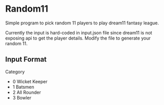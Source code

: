 # Random11
Simple program to pick random 11 players to play dream11 fantasy league.

Currently the input is hard-coded in input.json file since dream11 is not exposing api to get the player details. Modify the file to generate your random 11.

## Input Format
Category
- 0 Wicket Keeper
- 1 Batsmen
- 2 All Rounder
- 3 Bowler
